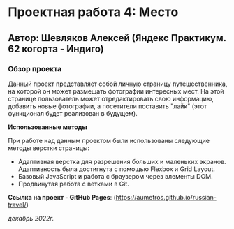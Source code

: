 # Проектная работа 4: Место
## Автор: Шевляков Алексей (Яндекс Практикум. 62 когорта - Индиго)

### Обзор проекта
Данный проект представляет собой личную страницу путешественника, на которой он может размещать фотографии интересных мест. На этой странице пользователь может отредактировать свою информацию, добавить новые фотографии, а посетители поставить "лайк" (этот функционал будет реализован в будущем).

**Использованные методы**

При работе над данным проектом были использованы следующие методы верстки страницы:
* Адаптивная верстка для разрешения больших и маленьких экранов. Адаптивность была достигнута с помощью Flexbox и Grid Layout. 
* Базовый JavaScript и работа с браузером через элементы DOM.
* Продвинутая работа с ветками в Git.

**Ссылка на проект - GitHub Pages**: (https://aumetros.github.io/russian-travel/)

*декабрь 2022г.* 
